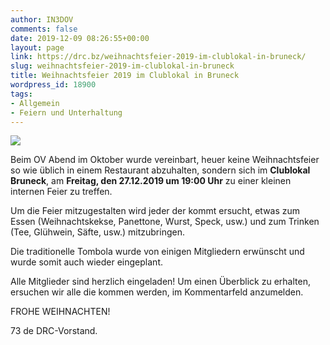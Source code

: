 ```yaml
---
author: IN3DOV
comments: false
date: 2019-12-09 08:26:55+00:00
layout: page
link: https://drc.bz/weihnachtsfeier-2019-im-clublokal-in-bruneck/
slug: weihnachtsfeier-2019-im-clublokal-in-bruneck
title: Weihnachtsfeier 2019 im Clublokal in Bruneck
wordpress_id: 18900
tags:
- Allgemein
- Feiern und Unterhaltung
---
```



![](https://drc.bz/wp-content/uploads/2019/12/Weihnachten.jpg)





Beim OV Abend im Oktober wurde vereinbart, heuer keine Weihnachtsfeier so wie üblich in einem Restaurant abzuhalten, sondern sich im **Clublokal Bruneck**, am **Freitag, den 27.12.2019 um 19:00 Uhr** zu einer kleinen internen Feier zu treffen.




Um die Feier mitzugestalten wird jeder der kommt ersucht, etwas zum Essen (Weihnachtskekse, Panettone, Wurst, Speck, usw.) und zum Trinken (Tee, Glühwein, Säfte, usw.) mitzubringen. 




Die traditionelle Tombola wurde von einigen Mitgliedern erwünscht und wurde somit auch wieder eingeplant.




Alle Mitglieder sind herzlich eingeladen! Um einen Überblick zu erhalten, ersuchen wir alle die kommen werden, im Kommentarfeld anzumelden.




FROHE WEIHNACHTEN!




73 de DRC-Vorstand.



